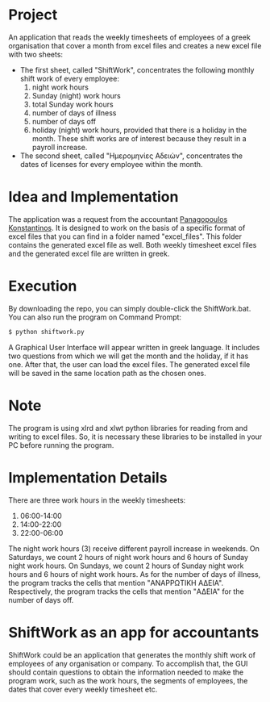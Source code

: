 # Project
An application that reads the weekly timesheets of employees of a greek organisation that cover a month from excel files and creates a new excel file with two sheets: 
- The first sheet, called "ShiftWork", concentrates the following monthly shift work of every employee:
    1) night work hours
    2) Sunday (night) work hours
    3) total Sunday work hours
    4) number of days of illness
    5) number of days off
    6) holiday (night) work hours, provided that there is a holiday in the month.
These shift works are of interest because they result in a payroll increase. 
- The second sheet, called "Ημερομηνίες Αδειών", concentrates the dates of licenses for every employee within the month.

# Idea and Implementation
The application was a request from the accountant [Panagopoulos Konstantinos](https://taxinfo.gr). It is designed to work on the basis of a specific format of excel files that you can find in a folder named "excel_files". This folder contains the generated excel file as well. Both weekly timesheet excel files and the generated excel file are written in greek.

# Execution
By downloading the repo, you can simply double-click the ShiftWork.bat.
You can also run the program on Command Prompt:
```sh
$ python shiftwork.py
```
A Graphical User Interface will appear written in greek language. It includes two questions from which we will get the month and the holiday, if it has one. After that, the user can load the excel files. The generated excel file will be saved in the same location path as the chosen ones.

# Note
The program is using xlrd and xlwt python libraries for reading from and writing to excel files. So, it is necessary these libraries to be installed in your PC before running the program.

# Implementation Details
There are three work hours in the weekly timesheets:
1) 06:00-14:00
2) 14:00-22:00
3) 22:00-06:00

The night work hours (3) receive different payroll increase in weekends. On Saturdays, we count 2 hours of night work hours and 6 hours of Sunday night work hours. On Sundays, we count 2 hours of Sunday night work hours and 6 hours of night work hours.
As for the number of days of illness, the program tracks the cells that mention "ΑΝΑΡΡΩΤΙΚΗ ΑΔΕΙΑ". Respectively, the program tracks the cells that mention "ΑΔΕΙΑ" for the number of days off.

# ShiftWork as an app for accountants
ShiftWork could be an application that generates the monthly shift work of employees of any organisation or company. To accomplish that, the GUI should contain questions to obtain the information needed to make the program work, such as the work hours, the segments of employees, the dates that cover every weekly timesheet etc.